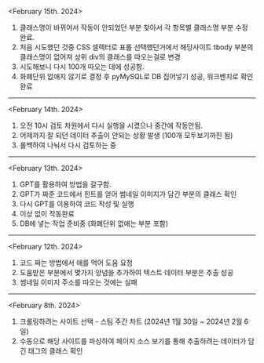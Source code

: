 <February 15th. 2024>
1. 클래스명이 바뀌어서 작동이 안되었던 부분 찾아서 각 항목별 클래스명 부분 수정 완료.
2. 처음 시도했던 것중 CSS 셀렉터로 표롤 선택했던거에서 해당사이트 tbody 부분의 클래스명이 없어져 상위 div의 클래스를 따오는걸로 변경
3. 시도해보니 다시 100개 따오는 데에 성공함.
4. 화폐단위 없애지 않기로 결정 후 pyMySQL로 DB 집어넣기 성공, 워크벤치로 확인 완료
----------------------------------------------------------------------------------------------
<February 14th. 2024>
1. 오전 10시 검토 차원에서 다시 실행을 시켰으나 중간에 작동안됨.
2. 어제까지 잘 되던 데이터 추출이 안되는 상황 발생 (100개 모두보기까진 됨)
3. 롤백하여 나눠서 다시 검토하는 중
-----------------------------------------------------------------------------------------------
<February 13th. 2024>
1. GPT를 활용하여 방법을 갈구함.
2. GPT가 짜준 코드에서 힌트를 얻어 썸네일 이미지가 담긴 부분의 클래스 확인
3. 다시 GPT를 이용하여 코드 작성 및 실행
4. 이상 없이 작동완료
5. DB에 넣는 작업 준비중 (화폐단위 없애는 부분 포함)
-------------------------------------------------------------------------------------------------
<February 12th. 2024>
1. 코드 짜는 방법에서 애를 먹어 도움 요청
2. 도움받은 부분에서 몇가지 양념을 추가하여 텍스트 데이터 부분은 추출 성공
3. 썸네일 이미지 주소를 따오는 것에는 실패
-----------------------------------------------------------------------------------------------
<February 8th. 2024>
1. 크롤링하려는 사이트 선택 - 스팀 주간 차트 (2024년 1월 30일 ~ 2024년 2월 6일)
2. 수동으로 해당 사이트를 파싱하여 페이지 소스 보기를 통해 추출하려는 데이터가 담긴 태그의 클래스 확인
